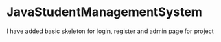 # JavaStudentManagementSystem

I have added basic skeleton for login, register and admin page for project
